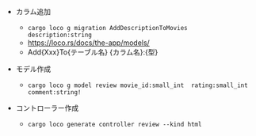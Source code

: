 - カラム追加
    - `cargo loco g migration AddDescriptionToMovies description:string`
    - https://loco.rs/docs/the-app/models/
    - Add{Xxx}To{テーブル名} {カラム名}:{型}

- モデル作成
    - `cargo loco g model review movie_id:small_int  rating:small_int comment:string!`
- コントローラー作成
    - `cargo loco generate controller review --kind html`